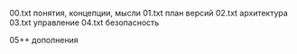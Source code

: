00.txt понятия, концепции, мысли
01.txt план версий
02.txt архитектура
03.txt управление
04.txt безопасность

05++ дополнения
